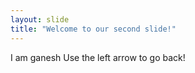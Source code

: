 ```yaml
---
layout: slide
title: "Welcome to our second slide!"
---
```

I am ganesh
Use the left arrow to go back!
